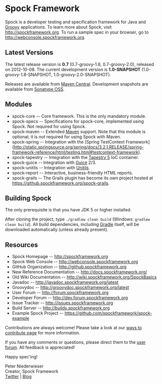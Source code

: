 Spock Framework
===============

Spock is a developer testing and specification framework for Java and [Groovy](http://groovy.codehaus.org) applications.
To learn more about Spock, visit http://spockframework.org. To run a sample spec in your browser, go to
http://webconsole.spockframework.org.

Latest Versions
---------------
The latest release version is **0.7** (0.7-groovy-1.8, 0.7-groovy-2.0), released on 2012-10-08. The current development
version is **1.0-SNAPSHOT** (1.0-groovy-1.8-SNAPSHOT, 1.0-groovy-2.0-SNAPSHOT).

Releases are available from [Maven Central](http://search.maven.org/#search%7Cga%7C1%7Cspock).
Development snapshots are available from [Sonatype OSS](https://oss.sonatype.org/content/repositories/snapshots/org/spockframework/).

Modules
-------
* spock-core -- Core framework. This is the only mandatory module.
* spock-specs -- Specifications for spock-core, implemented using Spock. Not required for using Spock.
* spock-maven -- Extended [Maven](http://maven.apache.org/) support. Note that this module is optional;
it is *not* required for using Spock with Maven.
* spock-spring -- Integration with the [Spring TestContext Framework]
(http://static.springsource.org/spring/docs/3.2.1.RELEASE/spring-framework-reference/html/testing.html#testcontext-framework).
* spock-tapestry -- Integration with the [Tapestry 5](http://tapestry.apache.org/tapestry5/) IoC container.
* spock-guice -- Integration with [Guice](http://code.google.com/p/google-guice/) 2/3.
* spock-unitils -- Integration with [Unitils](http://www.unitils.org/).
* spock-report -- Interactive, business-friendly HTML reports.
* spock-grails -- The Grails plugin has become its own project hosted at https://github.spockframework.org/spock-grails.

Building Spock
--------------
The only prerequisite is that you have JDK 5 or higher installed.

After cloning the project, type `./gradlew clean build` (Windows: `gradlew clean build`). All build dependencies,
including [Gradle](http://www.gradle.org) itself, will be downloaded automatically (unless already present).

Resources
---------
* Spock Homepage -- http://spockframework.org
* Spock Web Console -- http://webconsole.spockframework.org
* GitHub Organization -- http://github.spockframework.org
* New Reference Documentation -- http://docs.spockframework.org/
* Old Wiki Documentation -- http://wiki.spockframework.org/SpockBasics
* Javadoc -- http://javadoc.spockframework.org/latest
* Groovydoc -- http://groovydoc.spockframework.org/latest
* User Forum -- http://forum.spockframework.org
* Developer Forum -- http://dev.forum.spockframework.org
* Issue Tracker -- http://issues.spockframework.org
* Build Server -- http://builds.spockframework.org
* Example Spock Project -- https://github.com/spockframework/spock-example

Contributions are always welcome! Please take a look at our [ways to contribute page](https://github.com/spockframework/spock/blob/groovy-1.8/CONTRIBUTING.md) for more information.

If you have any comments or questions, please direct them to the [user forum](http://forum.spockframework.org).
All feedback is appreciated!

Happy spec'ing!

Peter Niederwieser<br>
Creator, Spock Framework<br>
[Twitter](http://twitter.com/pniederw) | [Blog](http://blog.spockframework.org)
